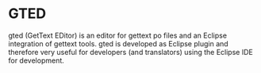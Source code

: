 # GTED

gted (GetText EDitor) is an editor for gettext po files and an Eclipse integration of gettext tools. gted is developed as Eclipse plugin and therefore very useful for developers (and translators) using the Eclipse IDE for development. 
